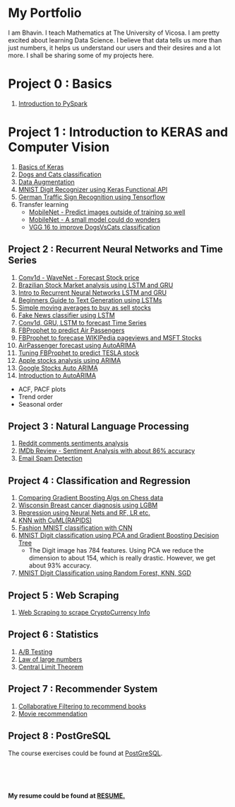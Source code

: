 # My Portfolio

I am Bhavin. I teach Mathematics at The University of Vicosa. I am pretty excited about learning Data Science. I believe that data tells us more than just numbers, it helps us understand our users and their desires and a lot more. I shall be sharing some of my projects here.

# Project 0 : Basics
1. [Introduction to PySpark](https://www.kaggle.com/bhavinmoriya/introduction-to-pyspark)

# Project 1 : Introduction to KERAS and Computer Vision

1. [Basics of Keras](https://www.kaggle.com/bhavinmoriya/playing-with-keras)
2. [Dogs and Cats classification](https://www.kaggle.com/bhavinmoriya/dogs-and-cats-classification-by-cnn-and-vgg16)
3. [Data Augmentation](https://www.kaggle.com/bhavinmoriya/dataaugmentation-with-keras)
4. [MNIST Digit Recognizer using Keras Functional API](https://www.kaggle.com/bhavinmoriya/mnist-digit-recognizer-using-functional-api)
5. [German Traffic Sign Recognition using Tensorflow](https://www.kaggle.com/bhavinmoriya/intro-to-tensorflow-german-traffic-sign-recog)
6. Transfer learning
   - [MobileNet - Predict images outside of training so well](https://www.kaggle.com/bhavinmoriya/mobilenet-small-but-real-good-too)
   - [MobileNet - A small model could do wonders](https://www.kaggle.com/bhavinmoriya/mobilenet-finetune-to-custom-datasets-99-acc)
   - [VGG 16 to improve DogsVsCats classification](https://www.kaggle.com/bhavinmoriya/dogs-and-cats-classification-by-cnn-and-vgg16)

## Project 2 : Recurrent Neural Networks and Time Series

1. [Conv1d - WaveNet - Forecast Stock price](https://www.kaggle.com/bhavinmoriya/conv1d-wavenet-forecast-stock-price)
2. [Brazilian Stock Market analysis using LSTM and GRU](https://www.kaggle.com/bhavinmoriya/brazilian-stock-market-analysis-using-lstm-gru)
3. [Intro to Recurrent Neural Networks LSTM and GRU](https://www.kaggle.com/bhavinmoriya/intro-to-recurrent-neural-networks-lstm-gru)
4. [Beginners Guide to Text Generation using LSTMs](https://www.kaggle.com/bhavinmoriya/beginners-guide-to-text-generation-using-lstms)
5. [Simple moving averages to buy as sell stocks](https://www.kaggle.com/bhavinmoriya/simple-moving-averages-to-buy-as-sell-stocks/edit)
6. [Fake News classifier using LSTM](https://www.kaggle.com/bhavinmoriya/fake-news-classifier-using-lstm)
7. [Conv1d, GRU, LSTM to forecast Time Series](https://www.kaggle.com/bhavinmoriya/neural-nets-for-prediction-of-the-google-stock)
8. [FBProphet to predict Air Passengers](https://www.kaggle.com/bhavinmoriya/playing-with-fb-prophet-great-prediction)
9. [FBProphet to forecase WIKIPedia pageviews and MSFT Stocks](https://www.kaggle.com/bhavinmoriya/facebook-prophet-wikipedia-msft-forecast)
10. [AirPassenger forecast using AutoARIMA](https://www.kaggle.com/bhavinmoriya/airpassenger-autoarima-almost-accurate-preds)
11. [Tuning FBProphet to predict TESLA stock](https://www.kaggle.com/bhavinmoriya/prophet-for-tesla-stock-prediction?scriptVersionId=82301626)
12. [Apple stocks analysis using ARIMA](https://www.kaggle.com/bhavinmoriya/apple-stocks-analysis-using-arima)
13. [Google Stocks Auto ARIMA](https://www.kaggle.com/bhavinmoriya/google-stocks-auto-arima)
14. [Introduction to AutoARIMA](https://www.kaggle.com/bhavinmoriya/google-stocks-auto-arima#Stationarity)
   - ACF, PACF plots 
   - Trend order
   - Seasonal order

## Project 3 : Natural Language Processing

1. [Reddit comments sentiments analysis](https://www.kaggle.com/bhavinmoriya/sentiment-analysis-using-textblob-and-embedding?scriptVersionId=85101317)
2. [IMDb Review - Sentiment Analysis with about 86% accuracy](https://www.kaggle.com/bhavinmoriya/imdb-review-sentiment-analysis-using-conv1d)
3. [Email Spam Detection](https://www.kaggle.com/bhavinmoriya/email-spam-detection#Back-to-out-problem)

## Project 4 : Classification and Regression

1. [Comparing Gradient Boosting Algs on Chess data](https://www.kaggle.com/bhavinmoriya/comparing-gradient-boosting-algs-on-chess-data)
2. [Wisconsin Breast cancer diagnosis using LGBM](https://www.kaggle.com/bhavinmoriya/wisconsin-breast-cancer-diagnosis-using-lgbm)
3. [Regression using Neural Nets and RF, LR etc.](https://www.kaggle.com/bhavinmoriya/regression-using-neural-nets-and-rf-lr-etc)
4. [KNN with CuML(RAPIDS)](https://www.kaggle.com/bhavinmoriya/knn-with-cuml-gpu-could-be-heaven?scriptVersionId=82137414)
5. [Fashion MNIST classification with CNN](https://www.kaggle.com/bhavinmoriya/fashion-mnist-with-keras-88-accuracy)
6. [MNIST Digit classification using PCA and Gradient Boosting Decision Tree](https://www.kaggle.com/bhavinmoriya/mnist-with-pca-and-gbdt)
   - The Digit image has 784 features. Using PCA we reduce the dimension to about 154, which is really drastic. However, we get about 93% accuracy.
7. [MNIST Digit Classification using Random Forest, KNN, SGD](https://www.kaggle.com/bhavinmoriya/mnist-digit-classification-using-sgd-knn-rf?scriptVersionId=82139615)

## Project 5 : Web Scraping

1. [Web Scraping to scrape CryptoCurrency Info](https://www.kaggle.com/bhavinmoriya/web-scraping-to-scrape-cryptocurrency-info?scriptVersionId=83136084)

## Project 6 : Statistics

1. [A/B Testing](https://www.kaggle.com/bhavinmoriya/ab-testing-again)
2. [Law of large numbers](https://www.kaggle.com/bhavinmoriya/law-of-large-numbers)
3. [Central Limit Theorem](https://www.kaggle.com/bhavinmoriya/central-limit-theorem)

## Project 7 : Recommender System

1. [Collaborative Filtering to recommend books](https://www.kaggle.com/bhavinmoriya/book-recommender-system-collaborative-filtering)
2. [Movie recommendation](https://www.kaggle.com/bhavinmoriya/getting-started-with-a-movie-recommendation-system)

## Project 8 : PostGreSQL

The course exercises could be found at [PostGreSQL](https://github.com/bhavinmoriya/Postgres).

<br />
<br />
<br />

**My resume could be found at [RESUME.](https://www.dropbox.com/s/4n598kyx6yw3kch/CV.pdf?dl=0)**






 




